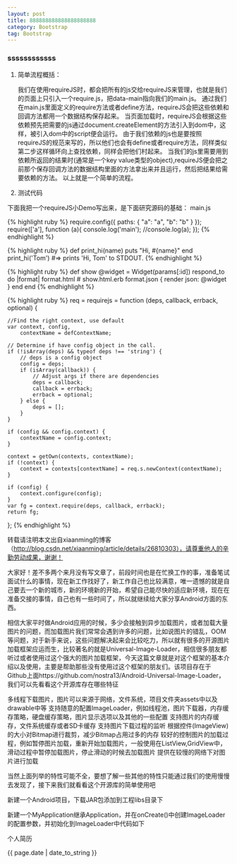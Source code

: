 ```yaml
---
layout: post
title: 888888888888888888888
category: Bootstrap
tag: Bootstrap
---
```

<h3>ssssssssssss</h3>





1. 简单流程概括：

    我们在使用requireJS时，都会把所有的js交给requireJS来管理，也就是我们的页面上只引入一个require.js，把data-main指向我们的main.js。
    通过我们在main.js里面定义的require方法或者define方法，requireJS会把这些依赖和回调方法都用一个数据结构保存起来。
    当页面加载时，requireJS会根据这些依赖预先把需要的js通过document.createElement的方法引入到dom中，这样，被引入dom中的script便会运行。
    由于我们依赖的js也是要按照requireJS的规范来写的，所以他们也会有define或者require方法，同样类似第二步这样循环向上查找依赖，同样会把他们村起来。
    当我们的js里需要用到依赖所返回的结果时(通常是一个key value类型的object),requireJS便会把之前那个保存回调方法的数据结构里面的方法拿出来并且运行，然后把结果给需要依赖的方法。
    以上就是一个简单的流程。

 
2. 测试代码

下面我把一个requireJS小Demo写出来，是下面研究源码的基础：
main.js

{% highlight ruby %}
require.config({
	paths: {
		"a": "a",
		"b": "b"
	}
});
require(['a'], function (a){
    console.log('main');
    //console.log(a);
});
{% endhighlight %}


{% highlight ruby %}
def print_hi(name)
  puts "Hi, #{name}"
end
print_hi('Tom')
#=> prints 'Hi, Tom' to STDOUT.
{% endhighlight %}

{% highlight ruby %}
def show
  @widget = Widget(params[:id])
  respond_to do |format|
    format.html # show.html.erb
    format.json { render json: @widget }
  end
end
{% endhighlight %}


{% highlight ruby %}
req = requirejs = function (deps, callback, errback, optional) {

    //Find the right context, use default
    var context, config,
        contextName = defContextName;

    // Determine if have config object in the call.
    if (!isArray(deps) && typeof deps !== 'string') {
        // deps is a config object
        config = deps;
        if (isArray(callback)) {
            // Adjust args if there are dependencies
            deps = callback;
            callback = errback;
            errback = optional;
        } else {
            deps = [];
        }
    }

    if (config && config.context) {
        contextName = config.context;
    }

    context = getOwn(contexts, contextName);
    if (!context) {
        context = contexts[contextName] = req.s.newContext(contextName);
    }

    if (config) {
        context.configure(config);
    }
    var fg = context.require(deps, callback, errback);
    return fg;
};
{% endhighlight %}

转载请注明本文出自xiaanming的博客（http://blog.csdn.net/xiaanming/article/details/26810303），请尊重他人的辛勤劳动成果，谢谢！

大家好！差不多两个来月没有写文章了，前段时间也是在忙换工作的事，准备笔试面试什么的事情，现在新工作找好了，新工作自己也比较满意，唯一遗憾的就是自己要去一个新的城市，新的环境新的开始，希望自己能尽快的适应新环境，现在在准备交接的事情，自己也有一些时间了，所以就继续给大家分享Android方面的东西。

相信大家平时做Android应用的时候，多少会接触到异步加载图片，或者加载大量图片的问题，而加载图片我们常常会遇到许多的问题，比如说图片的错乱，OOM等问题，对于新手来说，这些问题解决起来会比较吃力，所以就有很多的开源图片加载框架应运而生，比较著名的就是Universal-Image-Loader，相信很多朋友都听过或者使用过这个强大的图片加载框架，今天这篇文章就是对这个框架的基本介绍以及使用，主要是帮助那些没有使用过这个框架的朋友们。该项目存在于Github上面https://github.com/nostra13/Android-Universal-Image-Loader，我们可以先看看这个开源库存在哪些特征

多线程下载图片，图片可以来源于网络，文件系统，项目文件夹assets中以及drawable中等
支持随意的配置ImageLoader，例如线程池，图片下载器，内存缓存策略，硬盘缓存策略，图片显示选项以及其他的一些配置
支持图片的内存缓存，文件系统缓存或者SD卡缓存
支持图片下载过程的监听
根据控件(ImageView)的大小对Bitmap进行裁剪，减少Bitmap占用过多的内存
较好的控制图片的加载过程，例如暂停图片加载，重新开始加载图片，一般使用在ListView,GridView中，滑动过程中暂停加载图片，停止滑动的时候去加载图片
提供在较慢的网络下对图片进行加载

当然上面列举的特性可能不全，要想了解一些其他的特性只能通过我们的使用慢慢去发现了，接下来我们就看看这个开源库的简单使用吧

新建一个Android项目，下载JAR包添加到工程libs目录下

新建一个MyApplication继承Application，并在onCreate()中创建ImageLoader的配置参数，并初始化到ImageLoader中代码如下
<p>个人简历</p>
<p>{{ page.date | date_to_string }}</p>